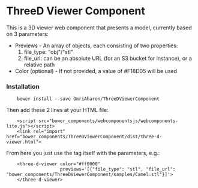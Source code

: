 
ThreeD Viewer Component
=====================

This is a 3D viewer web component that presents a model, currently based on 3 parameters:

* Previews - An array of objects, each consisting of two properties:
 	1. file_type: "obj"/"stl"
 	2. file_url: can be an absolute URL (for an S3 bucket for instance), or a relative path
* Color (optional) - If not provided, a value of #F18D05 will be used

### Installation

		bower install --save OmriAharon/ThreeDViewerComponent

Then add these 2 lines at your HTML file:

        <script src="bower_components/webcomponentsjs/webcomponents-lite.js"></script>
        <link rel="import" href="bower_components/ThreeDViewerComponent/dist/three-d-viewer.html">

From here you just use the tag itself with the parameters, e.g.:

        <three-d-viewer color="#ff0000" 
                        previews='[{"file_type": "stl", "file_url": "bower_components/ThreeDViewerComponent/samples/Camel.stl"}]'>
        </three-d-viewer>
